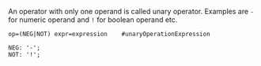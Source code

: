 An operator with only one operand is called unary operator. Examples are ```-``` for numeric operand and ```!``` for boolean operand etc.


```antlrv4
op=(NEG|NOT) expr=expression    #unaryOperationExpression

NEG: '-';
NOT: '!';
```
